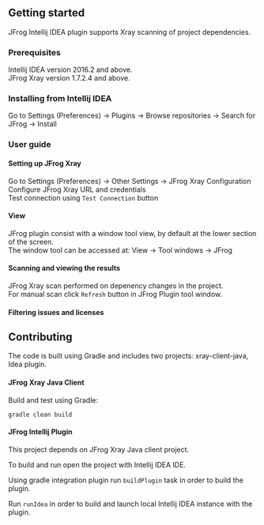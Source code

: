 ## Getting started
JFrog Intellij IDEA plugin supports Xray scanning of project dependencies.

### Prerequisites
Intellij IDEA version 2016.2 and above.</br>
JFrog Xray version 1.7.2.4 and above.

### Installing from Intellij IDEA
Go to Settings (Preferences) -> Plugins -> Browse repositories -> Search for JFrog -> Install

### User guide

#### Setting up JFrog Xray 
Go to Settings (Preferences) -> Other Settings -> JFrog Xray Configuration</br>
Configure JFrog Xray URL and credentials</br>
Test connection using ```Test Connection``` button</br>

#### View
JFrog plugin consist with a window tool view, by default at the lower section of the screen.</br>
The window tool can be accessed at: View -> Tool windows -> JFrog </br>

#### Scanning and viewing the results
JFrog Xray scan performed on depenency changes in the project.</br>
For manual scan click ```Refresh``` button in JFrog Plugin tool window.

#### Filtering issues and licenses


## Contributing
The code is built using Gradle and includes two projects: xray-client-java, Idea plugin.

#### JFrog Xray Java Client
Build and test using Gradle: 
```
gradle clean build
```

#### JFrog Intellij Plugin
This project depends on JFrog Xray Java client project.

To build and run open the project with Intellij IDEA IDE.

Using gradle integration plugin run ```buildPlugin``` task in order to build the plugin.

Run ```runIdea``` in order to build and launch local Intellij IDEA instance with the plugin.
